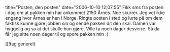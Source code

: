 title="Posten, den posten"
date="2006-10-10 12:07:55"
Fikk sms fra posten i dag om at pakken min har ankommet 2150 Årnes. Noe skurrer. Jeg vet ikke engang hvor Årnes er hen i Norge. Ringte posten i sted og lurte på om dem faktisk kunne gjøre jobben sin og sende pakken dit den skal. Damen var hyggelig og sa at det skulle hun gjøre. Ville ta noen dager desverre. Så da får jeg sitte noen dager til og spore pakken min :(

[[!tag  generelt
